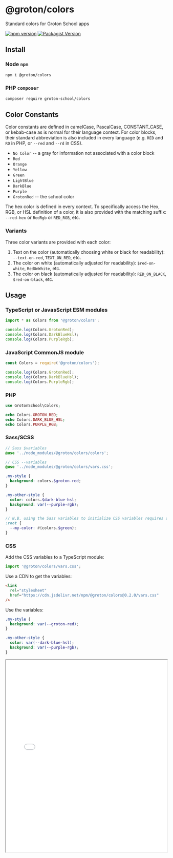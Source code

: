 # @groton/colors

Standard colors for Groton School apps

[![npm version](https://badge.fury.io/js/@groton%2Fcolors.svg)](https://badge.fury.io/js/@groton%2Fcolors)
[![Packagist Version](https://img.shields.io/packagist/v/groton-school/colors.svg)](https://packagist.org/packages/groton-school/colors)

## Install

### Node `npm`

```sh
npm i @groton/colors
```

### PHP `composer`

```sh
composer require groton-school/colors
```

## Color Constants

Color constants are defined in camelCase, PascalCase, CONSTANT_CASE, or kebab-case as is normal for their language context. For color blocks, their standard abbreviation is also included in every language (e.g. `RED` and `RD` in PHP, or `--red` and `--rd` in CSS).

- `No Color` -- a gray for information not associated with a color block
- `Red`
- `Orange`
- `Yellow`
- `Green`
- `LightBlue`
- `DarkBlue`
- `Purple`
- `GrotonRed` -- the school color

The hex color is defined in every context. To specifically access the Hex, RGB, or HSL definition of a color, it is also provided with the matching suffix: `--red-hex` or `RedRgb` or `RED_RGB`, etc.

### Variants

Three color variants are provided with each color:

1. Text on the color (automatically choosing white or black for readability): `--text-on-red`, `TEXT_ON_RED`, etc.
2. The color on white (automatically adjusted for readability): `$red-on-white`, `RedOnWhite`, etc.
3. The color on black (automatically adjusted for readability): `RED_ON_BLACK`, `$red-on-black`, etc.

## Usage

### TypeScript or JavasScript ESM modules

```ts
import * as Colors from '@groton/colors';

console.log(Colors.GrotonRed);
console.log(Colors.DarkBlueHsl);
console.log(Colors.PurpleRgb);
```

### JavaScript CommonJS module

```js
const Colors = require('@groton/colors');

console.log(Colors.GrotonRed);
console.log(Colors.DarkBlueHsl);
console.log(Colors.PurpleRgb);
```

### PHP

```php
use GrotonSchool\Colors;

echo Colors.GROTON_RED;
echo Colors.DARK_BLUE_HSL;
echo Colors.PURPLE_RGB;
```

### Sass/SCSS

```scss
// Sass $variables
@use '../node_modules/@groton/colors/colors';

// CSS --variables
@use '../node_modules/@groton/colors/vars.css';

.my-style {
  background: colors.$groton-red;
}

.my-other-style {
  color: colors.$dark-blue-hsl;
  background: var(--purple-rgb);
}

// N.B. using the Sass variables to initialize CSS variables requires string interpolation
:root {
  --my-color: #{colors.$green};
}
```

### CSS

Add the CSS variables to a TypeScript module:

```ts
import '@groton/colors/vars.css';
```

Use a CDN to get the variables:

```html
<link
  rel="stylesheet"
  href="https://cdn.jsdelivr.net/npm/@groton/colors@0.2.0/vars.css"
/>
```

Use the variables:

```css
.my-style {
  background: var(--groton-red);
}

.my-other-style {
  color: var(--dark-blue-hsl);
  background: var(--purple-rgb);
}
```

<iframe src="./preview.html" width="100%" height="600"></iframe>
